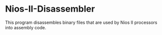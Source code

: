 # Nios-II-Disassembler
This program disassembles binary files that are used by Nios II processors into assembly code.
